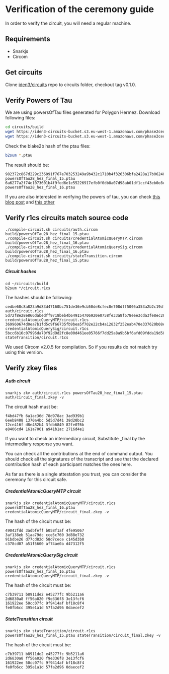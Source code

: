 # Verification of the ceremony guide

In order to verify the circuit, you will need a regular machine.

## Requirements

* Snarkjs
* Circom

## Get circuits

Clone [iden3/circuits](https://github.com/iden3/circuits) repo to circuits folder, checkout tag v0.1.0.

## Verify Powers of Tau

We are using powersOfTau files generated for Polygon Hermez. Download following files:

````bash
cd circuits/build
wget https://iden3-circuits-bucket.s3.eu-west-1.amazonaws.com/phase2ceremony/v0.1.0/auth/powersOfTau28_hez_final_15.ptau
wget https://iden3-circuits-bucket.s3.eu-west-1.amazonaws.com/phase2ceremony/v0.1.0/auth/powersOfTau28_hez_final_16.ptau
````

Check the blake2b hash of the ptau files:
````bash
b2sum *.ptau
````

The result should be:

````
982372c867d229c236091f767e703253249a9b432c1710b4f326306bfa2428a17b06240359606cfe4d580b10a5a1f63fbed499527069c18ae17060472969ae6e  powersOfTau28_hez_final_15.ptau
6a6277a2f74e1073601b4f9fed6e1e55226917efb0f0db8a07d98ab01df1ccf43eb0e8c3159432acd4960e2f29fe84a4198501fa54c8dad9e43297453efec125  powersOfTau28_hez_final_16.ptau
````

If you are also interested in verifying the powers of tau, you can check [this blog post](https://blog.hermez.io/zero-knowledge-proofing-hermez-a-quick-guide-to-our-cryptographic-setup/) and [this other](https://blog.hermez.io/zero-knowledge-proofing-hermez-preparephase2-update/)

## Verify r1cs circuits match source code

```
./compile-circuit.sh circuits/auth.circom build/powersOfTau28_hez_final_15.ptau
./compile-circuit.sh circuits/credentialAtomicQueryMTP.circom build/powersOfTau28_hez_final_16.ptau
./compile-circuit.sh circuits/credentialAtomicQuerySig.circom build/powersOfTau28_hez_final_16.ptau
./compile-circuit.sh circuits/stateTransition.circom build/powersOfTau28_hez_final_15.ptau
```

##### Circuit hashes
````
cd ~/circuits/build
b2sum */circuit.r1cs
````

The hashes should be following:

````
cedbe68c8a823a9d83d47160bc751de36e9cb50de8cfec0e708dff5005a353a2b2c19df5f2a627d7f2a3945d5c4adbc8637efd6d3e38b83c70be02091886f981  auth/circuit.r1cs
5d72f8e28e866dabedff9718beb4b649154706920e0758fe33a8f578eee3cda3fe8ec2846ab87b6b60b57691c5ce6a91000aff8226980572cb969b676371bff4  credentialAtomicQueryMTP/circuit.r1cs
369960674d0ea7b1fd5c9f66735fb9bea5f702e22cb4a12832f252eab470e337620b08e8630e2b278c8fc50f5a00031a44be44dbcb90d02d62abb7901f0fd435  credentialAtomicQuerySig/circuit.r1cs
5bcc6b16c07996da70f92d9d2fc8e00d461ee05766f7dd25a8a9b5bf6afd09fdda19d506e1392bfd11132427e3f815ff91b7d3778d5eed87fbc0a1153e9a9f3a  stateTransition/circuit.r1cs
````

We used Circom v2.0.5 for compilation. So if you results do not match try using this version.


## Verify zkey files

##### Auth circuit
````
snarkjs zkv auth/circuit.r1cs powersOfTau28_hez_final_15.ptau auth/circuit_final.zkey -v
````

The circuit hash must be:
````
f4bd47fb 6a1ac36d 78d978ac 3ad939b1
6eeb8408 1370a4bc 5d5d7d41 38d20bc2
12ce416f d8e482b4 3fdb6849 82fe076b
e8406cd4 161a7061 a941b1ac 2716d4e1
````

If you want to check an intermediary circuit, Substitute _final by the intermediary response you want.

You can check all the contributions at the end of command output. You should check all the signatures of the transcript and see that the declared contribution hash of each participant matches the ones here.

As far as there is a single attestation you trust, you can consider the ceremony for this circuit safe.

##### CredentialAtomicQueryMTP circuit
````
snarkjs zkv credentialAtomicQueryMTP/circuit.r1cs powersOfTau28_hez_final_16.ptau credentialAtomicQueryMTP/circuit_final.zkey -v
````

The hash of the circuit must be:
````
49042fdd 3adbfeff b058f1af 4fe95067
3af138eb 51aa79dc cce5c760 3d88e732
91bdbe26 d77cd82d 58d7cece c145d3b0
c378cd07 a51f5600 af74ae0a d47312f5
````

##### CredentialAtomicQuerySig circuit
````
snarkjs zkv credentialAtomicQueryMTP/circuit.r1cs powersOfTau28_hez_final_16.ptau credentialAtomicQueryMTP/circuit_final.zkey -v
````

The hash of the circuit must be:
````
c7b39711 b8911de2 e45277fc 9b5211a6
2d6830a8 ff56a020 f9e336f8 3e13fcf6
161922ee 50cc07fc 9f9414af bf18c8f4
fe0fb6cc 395e1a1d 57fa2d96 0daecef2
````

##### StateTransition circuit
````
snarkjs zkv stateTransition/circuit.r1cs powersOfTau28_hez_final_15.ptau stateTransition/circuit_final.zkey -v
````

The hash of the circuit must be:
````
c7b39711 b8911de2 e45277fc 9b5211a6
2d6830a8 ff56a020 f9e336f8 3e13fcf6
161922ee 50cc07fc 9f9414af bf18c8f4
fe0fb6cc 395e1a1d 57fa2d96 0daecef2
````

